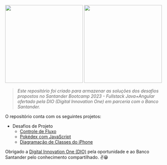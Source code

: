<p align="center">
  <img width="250px" src="https://github.com/jhansenbarreto/bootcamp-dio-santander/assets/13790608/43a7d96d-5312-4ec2-82fa-025de1239589">
  <img width="250px" src="https://github.com/jhansenbarreto/bootcamp-dio-santander/assets/13790608/9a5874c6-9fde-4b9e-83be-a010aa369fdb">
</p>

>*Este repositório foi criado para armazenar as soluções dos desafios propostos no Santander Bootcamp 2023 - Fullstack Java+Angular ofertado pela DIO (Digital Innovation One) em parceria com o Banco Santander.*

O repositório conta com os seguintes projetos:

- Desafios de Projeto
  - <a href=https://github.com/jhansenbarreto/bootcamp-dio-santander/tree/master/DesafioControleFluxo>Controle de Fluxo</a>
  - <a href=https://github.com/jhansenbarreto/bootcamp-dio-santander/tree/master/pokedex>Pokédex com JavaScript</a>
  - <a href=https://github.com/jhansenbarreto/bootcamp-dio-santander/tree/master/Desafio-iPhone>Diagramação de Classes do iPhone</a>

Obrigado a <a href=https://www.dio.me/>Digital Innovation One (DIO)</a> pela oportunidade e ao Banco Santander pelo conhecimento compartilhado. :v::grin:
